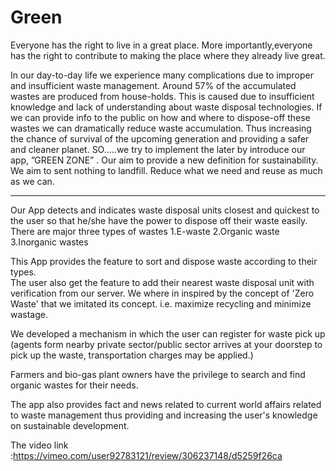 # Green
Everyone has the right to live in a great place. More importantly,everyone has the right to contribute to making the place where they already live great. 

In our day-to-day life we experience many complications due to improper and insufficient waste management. Around 57% of the accumulated wastes are produced from house-holds. 
This is caused due to insufficient knowledge and lack of understanding about waste disposal technologies. If we can provide info to the public on how and where to dispose-off these wastes we can dramatically reduce waste accumulation. Thus increasing the chance of survival of the upcoming generation and providing a safer and cleaner planet.
SO.....we try to implement the later by introduce our app, ”GREEN ZONE”  . Our aim to provide a new definition for sustainability.
We aim to sent nothing to landfill. Reduce what we need and reuse as much as we can.
_________________________
 


Our App detects and indicates waste disposal units closest and quickest to the user so that he/she have the power to dispose off their waste easily.
There are major three types of wastes 
1.E-waste 
2.Organic waste 
3.Inorganic wastes

This App provides the feature to sort and dispose waste according to their types.  
The user also get the feature to add their nearest waste disposal unit with verification from our server.
We where in inspired by the concept of 'Zero Waste' that we imitated its concept.
i.e. maximize recycling and minimize wastage. 

We developed a mechanism in which the user can register for waste pick up (agents form nearby private sector/public sector arrives at your doorstep to pick up the waste, transportation charges may be applied.)

Farmers and bio-gas plant owners have the privilege to search and find organic wastes for their needs.   

The app also provides fact and news related to current world affairs related to waste management thus providing and increasing the user's knowledge on sustainable development.


The video link :https://vimeo.com/user92783121/review/306237148/d5259f26ca

